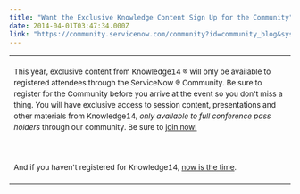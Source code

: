 ```yaml
---
title: "Want the Exclusive Knowledge Content Sign Up for the Community"
date: 2014-04-01T03:47:34.000Z
link: "https://community.servicenow.com/community?id=community_blog&sys_id=ff8d2a69dbd0dbc01dcaf3231f9619ea"
---
```

<table cellpadding="0" cellspacing="0"><tbody><tr><td class="td1" valign="top"><p class="p1"><span class="s1" style="font-size: 10pt; line-height: 1.5em;">This year, exclusive content from Knowledge14</span><span class="s2" style="font-size: 10pt; line-height: 1.5em;"> ®</span><span class="s1" style="font-size: 10pt; line-height: 1.5em;"> will only be available to registered attendees through the ServiceNow</span><span class="s2" style="font-size: 10pt; line-height: 1.5em;"> ®</span><span class="s1" style="font-size: 10pt; line-height: 1.5em;"> Community. Be sure to register for the Community before you arrive at the event so you don't miss a thing. You will have exclusive access to session content, presentations and other materials from Knowledge14, <em>only available to full conference pass holders</em> through our community. Be sure to <a _jive_internal="true" href="/login.jspa?register"><span class="s3">join now!</span></a></span></p><p class="p1"><span class="s1" style="font-size: 10pt; line-height: 1.5em;"><span class="s3"><br/></span></span></p><p class="p1"><span class="s1" style="font-size: 10pt; line-height: 1.5em;"><span class="s3">And if you haven't registered for Knowledge14, <a title="owledge.servicenow.com/" href="http://knowledge.servicenow.com/">now is the time</a>. <br/></span></span></p></td></tr></tbody></table>